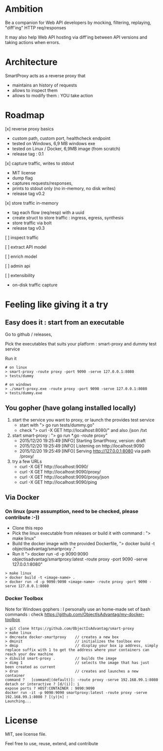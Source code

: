 # Ambition  

Be a companion for Web API developers by mocking, filtering, replaying, "diff'ing" HTTP req/responses

It may also help Web API hosting via diff'ing between API versions and taking actions when errors.


# Architecture

SmartProxy acts as a reverse proxy that
 
- maintains an history of requests
- allows to inspect them
- allows to modify them : YOU take action


# Roadmap

[x] reverse proxy basics 

   - custom path, custom port, healthcheck endpoint
   - tested on Windows, 6,9 MB windows exe
   - tested on Linux / Docker, 6,9MB image (from scratch)
   - release tag : 0.1 
      
[x] capture traffic, writes to stdout
   - MIT license
   - dump flag 
   - captures requests/responses, 
   - prints to stdout only (no in-memory, no disk writes)
   - release tag v0.2
   
[x] store traffic in-memory
   - tag each flow (req/resp) with a uuid
   - create struct to store traffic : ingress, egress, synthesis
   - store traffic via bolt
   - release tag v0.3
    
[ ] inspect traffic
   
[ ] extract API model

[ ] enrich model

[ ] admin api

[ ] extensibility
   - on-disk traffic capture


# Feeling like giving it a try

## Easy does it : start from an executable

Go to github / releases,

Pick the executables that suits your platform : smart-proxy and dummy test service

Run it

```
# on linux
> smart-proxy -route proxy -port 9090 -serve 127.0.0.1:8080
> tests/dummy
```

```
# on windows
> ./smart-proxy.exe -route proxy -port 9090 -serve 127.0.0.1:8080
> tests/dummy.exe
```

## You gopher (have golang installed locally)

1. start the service you want to proxy, or launch the provides test service
   - start with "> go run tests/dummy.go" 
   - check "> curl -X GET http://localhost:8080/" and also /json /txt
2. start smart-proxy : "> go run *.go -route proxy"
   - 2015/12/20 19:25:49 [INFO] Starting SmartProxy, version: draft
   - 2015/12/20 19:25:49 [INFO] Listening on http://localhost:9090
   - 2015/12/20 19:25:49 [INFO] Serving http://127.0.0.1:8080 via path /proxy/
3. try a few URLs
   - curl -X GET http://localhost:9090/
   - curl -X GET http://localhost:9090/proxy/
   - curl -X GET http://localhost:9090/proxy/json
   - curl -X GET http://localhost:9090/ping

## Via Docker

### On linux (pure assumption, need to be checked, please contribute :-))

- Clone this repo
- Pick the linux executable from releases or build it with command : "> make linux"
- Build the docker image with the provided Dockerfile, "> docker build  -t objectisadvantag/smartproxy ."
- Run it "> docker run -d -p 9090:9090 objectisadvantag/smartproxy:latest -route proxy -port 9090 -serve 127.0.0.1:8080"

```
> make linux
> docker build -t <image-name> .
> docker run -d -p 9090:9090 <image-name> -route proxy -port 9090 -serve 127.0.0.1:8080
```


### Docker Toolbox 

Note for Windows gophers : I personally use an home-made set of bash commands : 
check https://github.com/ObjectIsAdvantag/my-docker-toolbox

```
> git clone https://github.com/ObjectIsAdvantag/smart-proxy
> make linux
> dmcreate docker-smartproxy    // creates a new box
> dminit                        // initializes the toolbox env
> dmip                          // display your box ip address, simply replace suffix with 1 to get the address where your containers can reach your dev machine
> dibuild smart-proxy .         // builds the image
> dimg 1                        // selects the image that has just been created as current
> drun                          // creates and launches a new container
command ?   [command|(default)]: -route proxy -serve 192.168.99.1:8080
detach or interactive ? [d/(i)]: i
expose ports ? HOST:CONTAINER : 9090:9090
docker run -it -p 9090:9090 smartproxy:latest -route proxy -serve 192.168.99.1:8080 ? [(y)|n] :
Launching...
```
   
# License

MIT, see license file.

Feel free to use, reuse, extend, and contribute







